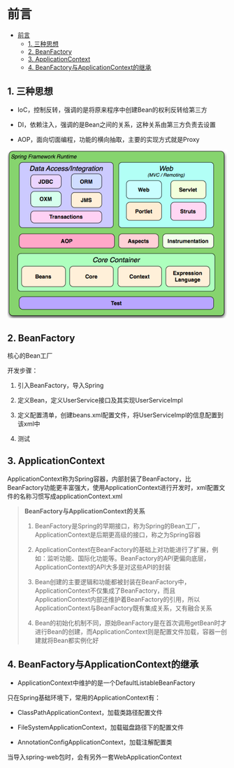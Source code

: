 # 前言

- [前言](#前言)
  - [1. 三种思想](#1-三种思想)
  - [2. BeanFactory](#2-beanfactory)
  - [3. ApplicationContext](#3-applicationcontext)
  - [4. BeanFactory与ApplicationContext的继承](#4-beanfactory与applicationcontext的继承)

## 1. 三种思想

- IoC，控制反转，强调的是将原来程序中创建Bean的权利反转给第三方

- DI，依赖注入，强调的是Bean之间的关系，这种关系由第三方负责去设置

- AOP，面向切面编程，功能的横向抽取，主要的实现方式就是Proxy

![Spring Framework概览](imgs/spring%20framework概览.png)

## 2. BeanFactory

核心的Bean工厂

开发步骤：

1. 引入BeanFactory，导入Spring

2. 定义Bean，定义UserService接口及其实现UserServiceImpl

3. 定义配置清单，创建beans.xml配置文件，将UserServiceImpl的信息配置到该xml中

4. 测试

## 3. ApplicationContext

ApplicationContext称为Spring容器，内部封装了BeanFactory，比BeanFactory功能更丰富强大，使用ApplicationContext进行开发时，xml配置文件的名称习惯写成applicationContext.xml

> **BeanFactory与ApplicationContext的关系**
>  
> 1. BeanFactory是Spring的早期接口，称为Spring的Bean工厂，ApplicationContext是后期更高级的接口，称之为Spring容器
>  
> 2. ApplicationContext在BeanFactory的基础上对功能进行了扩展，例如：监听功能、国际化功能等。BeanFactory的API更偏向底层，ApplicationContext的API大多是对这些API的封装
>  
> 3. Bean创建的主要逻辑和功能都被封装在BeanFactory中，ApplicationContext不仅集成了BeanFactory，而且ApplicationContext内部还维护着BeanFactory的引用，所以ApplicationContext与BeanFactory既有集成关系，又有融合关系
>  
> 4. Bean的初始化机制不同，原始BeanFactory是在首次调用getBean时才进行Bean的创建，而ApplicationContext则是配置文件加载，容器一创建就将Bean都实例化好

## 4. BeanFactory与ApplicationContext的继承

- ApplicationContext中维护的是一个DefaultListableBeanFactory

只在Spring基础环境下，常用的ApplicationContext有：

- ClassPathApplicationContext，加载类路径配置文件

- FileSystemApplicationContext，加载磁盘路径下的配置文件

- AnnotationConfigApplicationContext，加载注解配置类

当导入spring-web包时，会有另外一套WebApplicationContext
